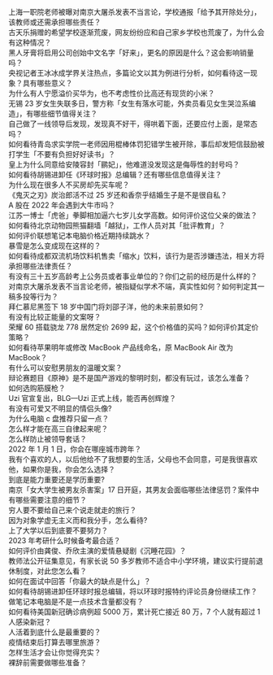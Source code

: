 上海一职院老师被曝对南京大屠杀发表不当言论，学校通报「给予其开除处分」，该教师或还需承担哪些责任？  
古天乐捐赠的希望学校逐渐荒废，网友纷纷应和自己家乡学校也荒废了，为什么会有这种情况？  
黑人牙膏将启用公司创始中文名字「好来」，更名的原因是什么？这会影响销量吗？  
央视记者王冰冰成学界关注热点，多篇论文以其为例进行分析，如何看待这一现象？具有哪些意义？  
为什么有人宁愿溢价买华为，也不考虑性价比高还有现货的小米？  
无锡 23 岁女生失联多日，警方称「女生有落水可能，外卖员看见女生哭泣系编造」，有哪些细节值得关注？  
自己做了一线领导后发现，发现真不好干，得哄着下面，还要应付上面，是常态吗？  
如何看待青岛求实学院一老师因用棍棒体罚犯错学生被开除，事后却发短信鼓励被打学生「不要有负担好好读书」？  
皇上为什么同意给安陵容封「鹂妃」，他难道没发现这是侮辱性的封号吗？  
如何看待胡锡进卸任《环球时报》总编辑？还有哪些信息值得关注？  
为什么现在很多人不买房却先买车呢？  
《鬼灭之刃》炭治郎活不过 25 岁还和香奈乎结婚生子是不是很自私？  
A 股在 2022 年会遇到大牛市吗？  
江苏一博士「虎爸」拳脚相加逼六七岁儿女学高数。如何评价这位父亲的做法？  
如何看待北京动物园熊猫翻墙「越狱」，工作人员对其「批评教育」？  
如何评价联想笔记本电脑价格近期持续跳水？  
暴雪是怎么变成现在这样的？  
如何看待成都双流机场饮料机售卖「缩水」饮料，该行为是否涉嫌违法，相关方将承担哪些法律责任？  
有没有三十五岁高龄考上公务员或者事业单位的？你们之前的经历是什么样的？  
对南京大屠杀发表不当言论老师，被指疑似学术不端，真实性如何？如何判定其一稿多投等行为？  
拜仁慕尼黑签下 18 岁中国门将刘邵子洋，他的未来前景如何？  
有没有比较正能量的文案呀？  
荣耀 60 搭载骁龙 778 居然定价 2699 起，这个价格值的买吗？如何评价其定价策略？  
如何看待苹果明年或修改 MacBook 产品线命名，原 MacBook Air 改为 MacBook？  
有什么可以安慰男朋友的温暖文案？  
辩论赛题目《原神》是不是国产游戏的黎明时刻，都没有玩过，该怎么准备？  
如何选购筋膜枪？  
Uzi 官宣复出，BLG—Uzi 正式上线，能否再创辉煌？  
有没有可爱又不明显的情侣头像?  
为什么电脑 c 盘推荐只留一点？  
怎么样才能在高三自律起来呢？  
怎么样防止被领导套话？  
2022 年 1 月 1 日，你会在哪座城市跨年？  
我有个喜欢的人，以后他给不了我想要的生活，父母也不会同意，可是我很喜欢他，如果你是我，你会怎么选择？  
到底是能力重要还是学历重要?  
南京「女大学生被男友杀害案」17 日开庭，其男友会面临哪些法律惩罚？案件中有哪些需要注意的细节？  
穷人要不要给自己来个说走就走的旅行？  
因为对象学虚无主义而和我分手，怎么看待?  
上了大学以后到底要不要努力？  
2023 年考研什么时候备考最合适？  
如何评价由龚俊、乔欣主演的爱情悬疑剧《沉睡花园》？  
教师法公开征集意见，有家长说 50 多岁教师不适合中小学环境，建议实行提前退休制度，对此您怎么看？  
如何在面试中回答「你最大的缺点是什么」？  
如何看待胡锡进卸任环球时报总编辑，将以环球时报特约评论员身份继续工作？  
做笔记本电脑是不是一点技术含量都没有？  
如何看待美国新冠确诊病例超 5000 万，累计死亡接近 80 万，7 个人就有超过 1 人感染新冠？  
人活着到底什么是最重要的？  
疫情结束后打算去哪里旅游？  
怎样生活才会让你觉得充实？  
裸辞前需要做哪些准备？  
